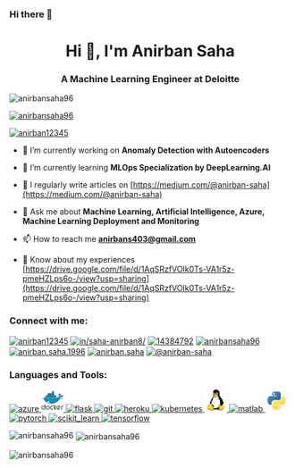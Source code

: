 ### Hi there 👋
<h1 align="center">Hi 👋, I'm Anirban Saha</h1>
<h3 align="center">A Machine Learning Engineer at Deloitte</h3>

<p align="left"> <img src="https://komarev.com/ghpvc/?username=anirbansaha96&label=Profile%20views&color=0e75b6&style=flat" alt="anirbansaha96" /> </p>


<p align="left"> <a href="https://github.com/ryo-ma/github-profile-trophy"><img src="https://github-profile-trophy.vercel.app/?username=anirbansaha96" alt="anirbansaha96" /></a> </p>

<p align="left"> <a href="https://twitter.com/anirban12345" target="blank"><img src="https://img.shields.io/twitter/follow/anirban12345?logo=twitter&style=for-the-badge" alt="anirban12345" /></a> </p>

- 🔭 I’m currently working on **Anomaly Detection with Autoencoders**

- 🌱 I’m currently learning **MLOps Specialization by DeepLearning.AI**

- 📝 I regularly write articles on [https://medium.com/@anirban-saha](https://medium.com/@anirban-saha)

- 💬 Ask me about **Machine Learning, Artificial Intelligence, Azure, Machine Learning Deployment and Monitoring**

- 📫 How to reach me **anirbans403@gmail.com**

- 📄 Know about my experiences [https://drive.google.com/file/d/1AqSRzfVOIk0Ts-VA1r5z-pmeHZLps6o-/view?usp=sharing](https://drive.google.com/file/d/1AqSRzfVOIk0Ts-VA1r5z-pmeHZLps6o-/view?usp=sharing)

<h3 align="left">Connect with me:</h3>
<p align="left">
<a href="https://twitter.com/anirban12345" target="blank"><img align="center" src="https://raw.githubusercontent.com/rahuldkjain/github-profile-readme-generator/master/src/images/icons/Social/twitter.svg" alt="anirban12345" height="30" width="40" /></a>
<a href="https://linkedin.com/in/in/saha-anirban8/" target="blank"><img align="center" src="https://raw.githubusercontent.com/rahuldkjain/github-profile-readme-generator/master/src/images/icons/Social/linked-in-alt.svg" alt="in/saha-anirban8/" height="30" width="40" /></a>
<a href="https://stackoverflow.com/users/14384792" target="blank"><img align="center" src="https://raw.githubusercontent.com/rahuldkjain/github-profile-readme-generator/master/src/images/icons/Social/stack-overflow.svg" alt="14384792" height="30" width="40" /></a>
<a href="https://kaggle.com/anirbansaha96" target="blank"><img align="center" src="https://raw.githubusercontent.com/rahuldkjain/github-profile-readme-generator/master/src/images/icons/Social/kaggle.svg" alt="anirbansaha96" height="30" width="40" /></a>
<a href="https://fb.com/anirban.saha.1996" target="blank"><img align="center" src="https://raw.githubusercontent.com/rahuldkjain/github-profile-readme-generator/master/src/images/icons/Social/facebook.svg" alt="anirban.saha.1996" height="30" width="40" /></a>
<a href="https://instagram.com/anirban.saha" target="blank"><img align="center" src="https://raw.githubusercontent.com/rahuldkjain/github-profile-readme-generator/master/src/images/icons/Social/instagram.svg" alt="anirban.saha" height="30" width="40" /></a>
<a href="https://medium.com/@anirban-saha" target="blank"><img align="center" src="https://raw.githubusercontent.com/rahuldkjain/github-profile-readme-generator/master/src/images/icons/Social/medium.svg" alt="@anirban-saha" height="30" width="40" /></a>
</p>

<h3 align="left">Languages and Tools:</h3>
<p align="left"> <a href="https://azure.microsoft.com/en-in/" target="_blank"> <img src="https://www.vectorlogo.zone/logos/microsoft_azure/microsoft_azure-icon.svg" alt="azure" width="40" height="40"/> </a> <a href="https://www.docker.com/" target="_blank"> <img src="https://raw.githubusercontent.com/devicons/devicon/master/icons/docker/docker-original-wordmark.svg" alt="docker" width="40" height="40"/> </a> <a href="https://flask.palletsprojects.com/" target="_blank"> <img src="https://www.vectorlogo.zone/logos/pocoo_flask/pocoo_flask-icon.svg" alt="flask" width="40" height="40"/> </a> <a href="https://git-scm.com/" target="_blank"> <img src="https://www.vectorlogo.zone/logos/git-scm/git-scm-icon.svg" alt="git" width="40" height="40"/> </a> <a href="https://heroku.com" target="_blank"> <img src="https://www.vectorlogo.zone/logos/heroku/heroku-icon.svg" alt="heroku" width="40" height="40"/> </a> <a href="https://kubernetes.io" target="_blank"> <img src="https://www.vectorlogo.zone/logos/kubernetes/kubernetes-icon.svg" alt="kubernetes" width="40" height="40"/> </a> <a href="https://www.linux.org/" target="_blank"> <img src="https://raw.githubusercontent.com/devicons/devicon/master/icons/linux/linux-original.svg" alt="linux" width="40" height="40"/> </a> <a href="https://www.mathworks.com/" target="_blank"> <img src="https://upload.wikimedia.org/wikipedia/commons/2/21/Matlab_Logo.png" alt="matlab" width="40" height="40"/> </a> <a href="https://www.python.org" target="_blank"> <img src="https://raw.githubusercontent.com/devicons/devicon/master/icons/python/python-original.svg" alt="python" width="40" height="40"/> </a> <a href="https://pytorch.org/" target="_blank"> <img src="https://www.vectorlogo.zone/logos/pytorch/pytorch-icon.svg" alt="pytorch" width="40" height="40"/> </a> <a href="https://scikit-learn.org/" target="_blank"> <img src="https://upload.wikimedia.org/wikipedia/commons/0/05/Scikit_learn_logo_small.svg" alt="scikit_learn" width="40" height="40"/> </a> <a href="https://www.tensorflow.org" target="_blank"> <img src="https://www.vectorlogo.zone/logos/tensorflow/tensorflow-icon.svg" alt="tensorflow" width="40" height="40"/> </a> </p>

<p><img align="left" src="https://github-readme-stats.vercel.app/api/top-langs?username=anirbansaha96&show_icons=true&locale=en&layout=compact" alt="anirbansaha96" /></p>

<p>&nbsp;<img align="center" src="https://github-readme-stats.vercel.app/api?username=anirbansaha96&show_icons=true&locale=en" alt="anirbansaha96" /></p>

<p><img align="center" src="https://github-readme-streak-stats.herokuapp.com/?user=anirbansaha96&" alt="anirbansaha96" /></p>
